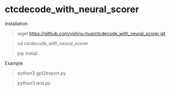 # ctcdecode_with_neural_scorer
Installation

>wget https://github.com/vishnu-hue/ctcdecode_with_neural_scorer.git

>cd ctcdecode_with_neural_scorer

>pip install .

Example

>python3 gpt2export.py

>python3 test.py
